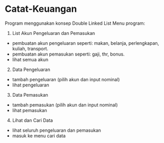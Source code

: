 # Catat-Keuangan
Program menggunakan konsep Double Linked List
Menu program:
1. List Akun Pengeluaran dan Pemasukan
  - pembuatan akun pengeluaran seperti: makan, belanja, perlengkapan, kuliah, transport.
  - pembuatan akun pemasukan seperti: gaji, thr, bonus.
  - lihat semua akun
  
2. Data Pengeluaran
  - tambah pengeluaran (pilih akun dan input nominal)
  - lihat pengeluaran

3. Data Pemasukan
  - tambah pemasukan (pilih akun dan input nominal)
  - lihat pemasukan
  
4. Lihat dan Cari Data
  - lihat seluruh pengeluaran dan pemasukan
  - masuk ke menu cari data
